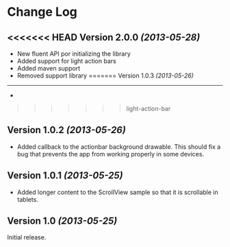 Change Log
=======================================

<<<<<<< HEAD
Version 2.0.0 *(2013-05-28)*
----------------------------
 * New fluent API por initializing the library
 * Added support for light action bars
 * Added maven support
 * Removed support library
=======
Version 1.0.3 *(2013-05-26)*
----------------------------
 * 
>>>>>>> light-action-bar
 
Version 1.0.2 *(2013-05-26)*
----------------------------
 * Added callback to the actionbar background drawable. This should fix a bug that prevents the app from working properly in some devices.

Version 1.0.1 *(2013-05-25)*
----------------------------

 * Added longer content to the ScrollView sample so that it is scrollable in tablets.

Version 1.0 *(2013-05-25)*
----------------------------
Initial release.
